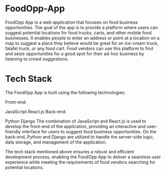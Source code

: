 # FoodOpp-App

FoodOpp App is a web application that focuses on food business opportunities. The goal of the app is to provide a platform where users can suggest potential locations for food trucks, carts, and other mobile food businesses. It enables people to enter an address or point at a location on a map to suggest a place they believe would be great for an ice-cream truck, falafel truck, or any food cart. Food vendors can use this platform to find and seize opportunities for a good spot for their ad-hoc business by listening to crowd suggestions.

# Tech Stack
The FoodOpp App is built using the following technologies:

Front-end:

JavaScript
React.js
Back-end:

Python
Django
The combination of JavaScript and React.js is used to develop the front-end of the application, providing an interactive and user-friendly interface for users to suggest food business opportunities. On the back-end, Python and Django are utilized to handle the server-side logic, data storage, and management of the application.

The tech stack mentioned above ensures a robust and efficient development process, enabling the FoodOpp App to deliver a seamless user experience while meeting the requirements of food vendors searching for potential locations.
